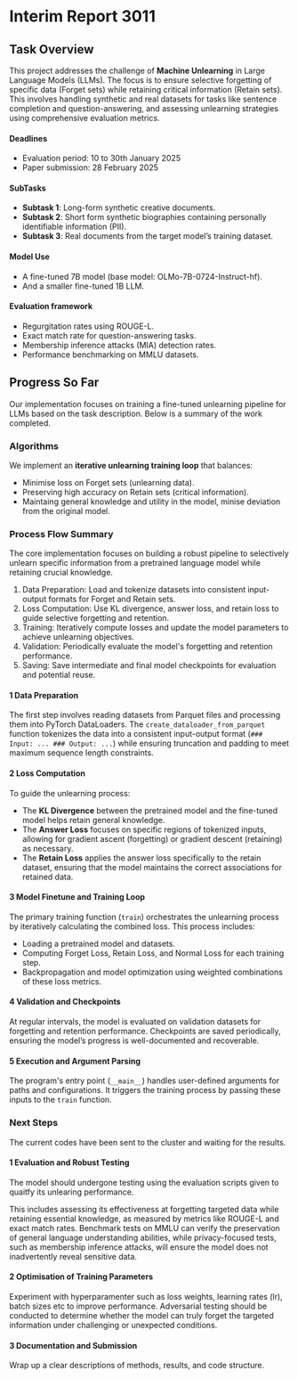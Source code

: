 # Interim Report 3011

## Task Overview
This project addresses the challenge of **Machine Unlearning** in Large Language Models (LLMs). The focus is to ensure selective forgetting of specific data (Forget sets) while retaining critical information (Retain sets). This involves handling synthetic and real datasets for tasks like sentence completion and question-answering, and assessing unlearning strategies using comprehensive evaluation metrics.

#### Deadlines
- Evaluation period: 10 to 30th January 2025
- Paper submission: 28 February 2025

#### SubTasks
- **Subtask 1**: Long-form synthetic creative documents.
- **Subtask 2**: Short form synthetic biographies containing personally identifiable information (PII).
- **Subtask 3**: Real documents from the target model’s training dataset.

#### Model Use
- A fine-tuned 7B model (base model: OLMo-7B-0724-Instruct-hf).  
- And a smaller fine-tuned 1B LLM.

#### Evaluation framework
- Regurgitation rates using ROUGE-L.
- Exact match rate for question-answering tasks.
- Membership inference attacks (MIA) detection rates.
- Performance benchmarking on MMLU datasets.

## Progress So Far
Our implementation focuses on training a fine-tuned unlearning pipeline for LLMs based on the task description. Below is a summary of the work completed.

### Algorithms
We implement an **iterative unlearning training loop** that balances:
- Minimise loss on Forget sets (unlearning data).
- Preserving high accuracy on Retain sets (critical information).
- Maintaing general knowledge and utility in the model, minise deviation from the original model.


### Process Flow Summary
The core implementation focuses on building a robust pipeline to selectively unlearn specific information from a pretrained language model while retaining crucial knowledge.
1. Data Preparation: Load and tokenize datasets into consistent input-output formats for Forget and Retain sets.
2. Loss Computation: Use KL divergence, answer loss, and retain loss to guide selective forgetting and retention.
3. Training: Iteratively compute losses and update the model parameters to achieve unlearning objectives.
4. Validation: Periodically evaluate the model's forgetting and retention performance.
5. Saving: Save intermediate and final model checkpoints for evaluation and potential reuse.

#### 1 Data Preparation
The first step involves reading datasets from Parquet files and processing them into PyTorch DataLoaders. The `create_dataloader_from_parquet` function tokenizes the data into a consistent input-output format (`### Input: ... ### Output: ...`) while ensuring truncation and padding to meet maximum sequence length constraints.

#### 2 Loss Computation
To guide the unlearning process:
- The **KL Divergence** between the pretrained model and the fine-tuned model helps retain general knowledge.
- The **Answer Loss** focuses on specific regions of tokenized inputs, allowing for gradient ascent (forgetting) or gradient descent (retaining) as necessary.
- The **Retain Loss** applies the answer loss specifically to the retain dataset, ensuring that the model maintains the correct associations for retained data.

#### 3 Model Finetune and Training Loop
The primary training function (`train`) orchestrates the unlearning process by iteratively calculating the combined loss. This process includes:
- Loading a pretrained model and datasets.
- Computing Forget Loss, Retain Loss, and Normal Loss for each training step.
- Backpropagation and model optimization using weighted combinations of these loss metrics.

#### 4 Validation and Checkpoints
At regular intervals, the model is evaluated on validation datasets for forgetting and retention performance. Checkpoints are saved periodically, ensuring the model’s progress is well-documented and recoverable.

#### 5 Execution and Argument Parsing
The program's entry point (`__main__`) handles user-defined arguments for paths and configurations. It triggers the training process by passing these inputs to the `train` function.

### Next Steps
The current codes have been sent to the cluster and waiting for the results. 

#### 1 Evaluation and Robust Testing
The model should undergone testing using the evaluation scripts given to quaitfy its unlearing performance. 

This includes assessing its effectiveness at forgetting targeted data while retaining essential knowledge, as measured by metrics like ROUGE-L and exact match rates. Benchmark tests on MMLU can verify the preservation of general language understanding abilities, while privacy-focused tests, such as membership inference attacks, will ensure the model does not inadvertently reveal sensitive data.

#### 2 Optimisation of Training Parameters
Experiment with hyperparamenter such as loss weights, learning rates (lr), batch sizes etc to improve performance. Adversarial testing should be conducted to determine whether the model can truly forget the targeted information under challenging or unexpected conditions. 

#### 3 Documentation and Submission
Wrap up a clear descriptions of methods, results, and code structure.
